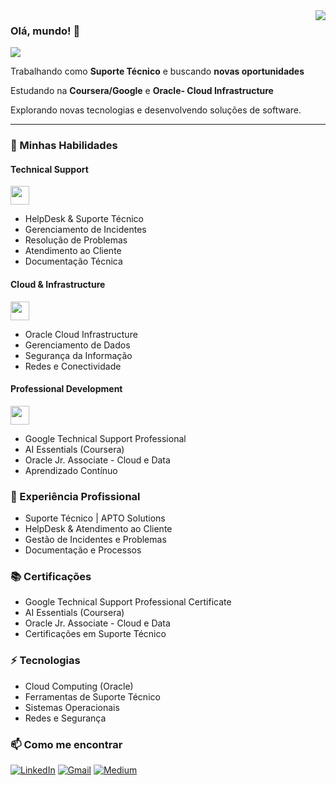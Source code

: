 
<img align='right' src="https://github-readme-stats.vercel.app/api?username=Guedesou&show_icons=true&title_color=783c00&text_color=af552e&icon_color=783c00&bg_color=f8efd4&cache_seconds=2300">

### Olá, mundo! 👋

<img src="https://img.shields.io/static/v1?label=Overview&message=Guedes&color=f8efd4&style=for-the-badge&logo=GitHub">

<p>

Trabalhando como **Suporte Técnico** e buscando **novas oportunidades**<br/>

Estudando na **Coursera/Google** e **Oracle- Cloud Infrastructure**<br/>

Explorando novas tecnologias e desenvolvendo soluções de software.


</p>
<hr>

### 🚀 Minhas Habilidades

#### Technical Support
<p align="left">
<img src="https://media.giphy.com/media/WUlplcMpOCEmTGBtBW/giphy.gif" width="30">
  
- HelpDesk & Suporte Técnico
- Gerenciamento de Incidentes
- Resolução de Problemas
- Atendimento ao Cliente
- Documentação Técnica
</p>

#### Cloud & Infrastructure
<p align="left">
<img src="https://media.giphy.com/media/du3J3cXyzhj75IOgvA/giphy.gif" width="30">
  
- Oracle Cloud Infrastructure
- Gerenciamento de Dados
- Segurança da Informação
- Redes e Conectividade
</p>

#### Professional Development
<p align="left">
<img src="https://media.giphy.com/media/LnQjpWaON8nhr21vNW/giphy.gif" width="30">
  
- Google Technical Support Professional
- AI Essentials (Coursera)
- Oracle Jr. Associate - Cloud e Data
- Aprendizado Contínuo
</p>

### 💼 Experiência Profissional

- Suporte Técnico | APTO Solutions
- HelpDesk & Atendimento ao Cliente
- Gestão de Incidentes e Problemas
- Documentação e Processos

### 📚 Certificações

- Google Technical Support Professional Certificate
- AI Essentials (Coursera)
- Oracle Jr. Associate - Cloud e Data
- Certificações em Suporte Técnico

### ⚡ Tecnologias

- Cloud Computing (Oracle)
- Ferramentas de Suporte Técnico
- Sistemas Operacionais
- Redes e Segurança

### 📫 Como me encontrar

[![LinkedIn](https://img.shields.io/badge/-LINKEDIN-0077B5?style=for-the-badge&logo=linkedin&logoColor=white)](https://www.linkedin.com/in/thiago-guedes-teixeira/)
[![Gmail](https://img.shields.io/badge/-GMAIL-D14836?style=for-the-badge&logo=gmail&logoColor=white)](mailto:sradtsor@gmail.com)
[![Medium](https://img.shields.io/badge/-MEDIUM-000000?style=for-the-badge&logo=medium&logoColor=white)](https://medium.com/@guedesou)

